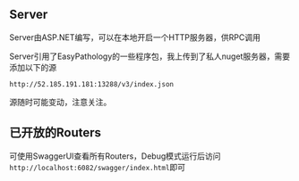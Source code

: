 ## Server
Server由ASP.NET编写，可以在本地开启一个HTTP服务器，供RPC调用

Server引用了EasyPathology的一些程序包，我上传到了私人nuget服务器，需要添加以下的源
```
http://52.185.191.181:13288/v3/index.json
```

源随时可能变动，注意关注。

## 已开放的Routers
可使用SwaggerUI查看所有Routers，Debug模式运行后访问`http://localhost:6082/swagger/index.html`即可